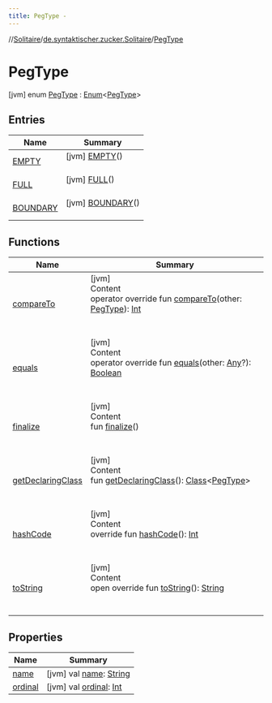 ```yaml
---
title: PegType -
---
```

//[Solitaire](../../index.md)/[de.syntaktischer.zucker.Solitaire](../index.md)/[PegType](index.md)



# PegType  
 [jvm] enum [PegType](index.md) : [Enum](https://kotlinlang.org/api/latest/jvm/stdlib/kotlin/-enum/index.html)<[PegType](index.md)>    


## Entries  
  
|  Name|  Summary| 
|---|---|
| <a name="de.syntaktischer.zucker.Solitaire/PegType.EMPTY///PointingToDeclaration/"></a>[EMPTY](-e-m-p-t-y/index.md)| <a name="de.syntaktischer.zucker.Solitaire/PegType.EMPTY///PointingToDeclaration/"></a> [jvm] [EMPTY](-e-m-p-t-y/index.md)()  <br>   <br>
| <a name="de.syntaktischer.zucker.Solitaire/PegType.FULL///PointingToDeclaration/"></a>[FULL](-f-u-l-l/index.md)| <a name="de.syntaktischer.zucker.Solitaire/PegType.FULL///PointingToDeclaration/"></a> [jvm] [FULL](-f-u-l-l/index.md)()  <br>   <br>
| <a name="de.syntaktischer.zucker.Solitaire/PegType.BOUNDARY///PointingToDeclaration/"></a>[BOUNDARY](-b-o-u-n-d-a-r-y/index.md)| <a name="de.syntaktischer.zucker.Solitaire/PegType.BOUNDARY///PointingToDeclaration/"></a> [jvm] [BOUNDARY](-b-o-u-n-d-a-r-y/index.md)()  <br>   <br>


## Functions  
  
|  Name|  Summary| 
|---|---|
| <a name="kotlin/Enum/compareTo/#de.syntaktischer.zucker.Solitaire.PegType/PointingToDeclaration/"></a>[compareTo](-b-o-u-n-d-a-r-y/index.md#%5Bkotlin%2FEnum%2FcompareTo%2F%23de.syntaktischer.zucker.Solitaire.PegType%2FPointingToDeclaration%2F%5D%2FFunctions%2F-128325643)| <a name="kotlin/Enum/compareTo/#de.syntaktischer.zucker.Solitaire.PegType/PointingToDeclaration/"></a>[jvm]  <br>Content  <br>operator override fun [compareTo](-b-o-u-n-d-a-r-y/index.md#%5Bkotlin%2FEnum%2FcompareTo%2F%23de.syntaktischer.zucker.Solitaire.PegType%2FPointingToDeclaration%2F%5D%2FFunctions%2F-128325643)(other: [PegType](index.md)): [Int](https://kotlinlang.org/api/latest/jvm/stdlib/kotlin/-int/index.html)  <br><br><br>
| <a name="kotlin/Enum/equals/#kotlin.Any?/PointingToDeclaration/"></a>[equals](-b-o-u-n-d-a-r-y/index.md#%5Bkotlin%2FEnum%2Fequals%2F%23kotlin.Any%3F%2FPointingToDeclaration%2F%5D%2FFunctions%2F-128325643)| <a name="kotlin/Enum/equals/#kotlin.Any?/PointingToDeclaration/"></a>[jvm]  <br>Content  <br>operator override fun [equals](-b-o-u-n-d-a-r-y/index.md#%5Bkotlin%2FEnum%2Fequals%2F%23kotlin.Any%3F%2FPointingToDeclaration%2F%5D%2FFunctions%2F-128325643)(other: [Any](https://kotlinlang.org/api/latest/jvm/stdlib/kotlin/-any/index.html)?): [Boolean](https://kotlinlang.org/api/latest/jvm/stdlib/kotlin/-boolean/index.html)  <br><br><br>
| <a name="kotlin/Enum/finalize/#/PointingToDeclaration/"></a>[finalize](-b-o-u-n-d-a-r-y/index.md#%5Bkotlin%2FEnum%2Ffinalize%2F%23%2FPointingToDeclaration%2F%5D%2FFunctions%2F-128325643)| <a name="kotlin/Enum/finalize/#/PointingToDeclaration/"></a>[jvm]  <br>Content  <br>fun [finalize](-b-o-u-n-d-a-r-y/index.md#%5Bkotlin%2FEnum%2Ffinalize%2F%23%2FPointingToDeclaration%2F%5D%2FFunctions%2F-128325643)()  <br><br><br>
| <a name="kotlin/Enum/getDeclaringClass/#/PointingToDeclaration/"></a>[getDeclaringClass](-b-o-u-n-d-a-r-y/index.md#%5Bkotlin%2FEnum%2FgetDeclaringClass%2F%23%2FPointingToDeclaration%2F%5D%2FFunctions%2F-128325643)| <a name="kotlin/Enum/getDeclaringClass/#/PointingToDeclaration/"></a>[jvm]  <br>Content  <br>fun [getDeclaringClass](-b-o-u-n-d-a-r-y/index.md#%5Bkotlin%2FEnum%2FgetDeclaringClass%2F%23%2FPointingToDeclaration%2F%5D%2FFunctions%2F-128325643)(): [Class](https://docs.oracle.com/javase/8/docs/api/java/lang/Class.html)<[PegType](index.md)>  <br><br><br>
| <a name="kotlin/Enum/hashCode/#/PointingToDeclaration/"></a>[hashCode](-b-o-u-n-d-a-r-y/index.md#%5Bkotlin%2FEnum%2FhashCode%2F%23%2FPointingToDeclaration%2F%5D%2FFunctions%2F-128325643)| <a name="kotlin/Enum/hashCode/#/PointingToDeclaration/"></a>[jvm]  <br>Content  <br>override fun [hashCode](-b-o-u-n-d-a-r-y/index.md#%5Bkotlin%2FEnum%2FhashCode%2F%23%2FPointingToDeclaration%2F%5D%2FFunctions%2F-128325643)(): [Int](https://kotlinlang.org/api/latest/jvm/stdlib/kotlin/-int/index.html)  <br><br><br>
| <a name="kotlin/Enum/toString/#/PointingToDeclaration/"></a>[toString](-b-o-u-n-d-a-r-y/index.md#%5Bkotlin%2FEnum%2FtoString%2F%23%2FPointingToDeclaration%2F%5D%2FFunctions%2F-128325643)| <a name="kotlin/Enum/toString/#/PointingToDeclaration/"></a>[jvm]  <br>Content  <br>open override fun [toString](-b-o-u-n-d-a-r-y/index.md#%5Bkotlin%2FEnum%2FtoString%2F%23%2FPointingToDeclaration%2F%5D%2FFunctions%2F-128325643)(): [String](https://kotlinlang.org/api/latest/jvm/stdlib/kotlin/-string/index.html)  <br><br><br>


## Properties  
  
|  Name|  Summary| 
|---|---|
| <a name="de.syntaktischer.zucker.Solitaire/PegType/name/#/PointingToDeclaration/"></a>[name](index.md#%5Bde.syntaktischer.zucker.Solitaire%2FPegType%2Fname%2F%23%2FPointingToDeclaration%2F%5D%2FProperties%2F-128325643)| <a name="de.syntaktischer.zucker.Solitaire/PegType/name/#/PointingToDeclaration/"></a> [jvm] val [name](index.md#%5Bde.syntaktischer.zucker.Solitaire%2FPegType%2Fname%2F%23%2FPointingToDeclaration%2F%5D%2FProperties%2F-128325643): [String](https://kotlinlang.org/api/latest/jvm/stdlib/kotlin/-string/index.html)   <br>
| <a name="de.syntaktischer.zucker.Solitaire/PegType/ordinal/#/PointingToDeclaration/"></a>[ordinal](index.md#%5Bde.syntaktischer.zucker.Solitaire%2FPegType%2Fordinal%2F%23%2FPointingToDeclaration%2F%5D%2FProperties%2F-128325643)| <a name="de.syntaktischer.zucker.Solitaire/PegType/ordinal/#/PointingToDeclaration/"></a> [jvm] val [ordinal](index.md#%5Bde.syntaktischer.zucker.Solitaire%2FPegType%2Fordinal%2F%23%2FPointingToDeclaration%2F%5D%2FProperties%2F-128325643): [Int](https://kotlinlang.org/api/latest/jvm/stdlib/kotlin/-int/index.html)   <br>

